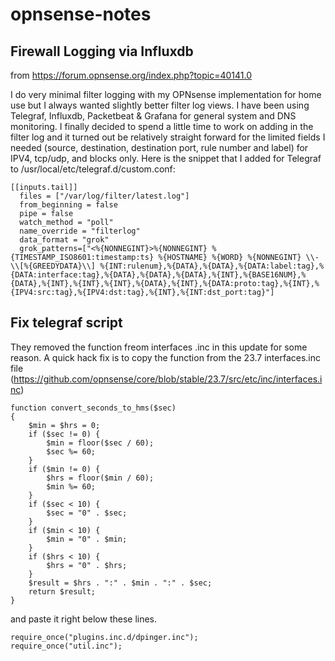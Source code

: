 # opnsense-notes

## Firewall Logging via Influxdb


from https://forum.opnsense.org/index.php?topic=40141.0


I do very minimal filter logging with my OPNsense implementation for home use but I always wanted slightly better filter log views. I have been using Telegraf, Influxdb, Packetbeat & Grafana for general system and DNS monitoring. I finally decided to spend a little time to work on adding in the filter log and it turned out be relatively straight forward for the limited fields I needed (source, destination, destination port, rule number and label) for IPV4, tcp/udp, and blocks only. Here is the snippet that I added for Telegraf to /usr/local/etc/telegraf.d/custom.conf:

```
[[inputs.tail]]
  files = ["/var/log/filter/latest.log"]
  from_beginning = false
  pipe = false
  watch_method = "poll"
  name_override = "filterlog"
  data_format = "grok"
  grok_patterns=["<%{NONNEGINT}>%{NONNEGINT} %{TIMESTAMP_ISO8601:timestamp:ts} %{HOSTNAME} %{WORD} %{NONNEGINT} \\- \\[%{GREEDYDATA}\\] %{INT:rulenum},%{DATA},%{DATA},%{DATA:label:tag},%{DATA:interface:tag},%{DATA},%{DATA},%{DATA},%{INT},%{BASE16NUM},%{DATA},%{INT},%{INT},%{INT},%{DATA},%{INT},%{DATA:proto:tag},%{INT},%{IPV4:src:tag},%{IPV4:dst:tag},%{INT},%{INT:dst_port:tag}"]
```

## Fix telegraf script

They removed the function freom interfaces .inc in this update for some reason. A quick hack fix is to copy the function from the 23.7 interfaces.inc file (https://github.com/opnsense/core/blob/stable/23.7/src/etc/inc/interfaces.inc)

```
function convert_seconds_to_hms($sec)
{
    $min = $hrs = 0;
    if ($sec != 0) {
        $min = floor($sec / 60);
        $sec %= 60;
    }
    if ($min != 0) {
        $hrs = floor($min / 60);
        $min %= 60;
    }
    if ($sec < 10) {
        $sec = "0" . $sec;
    }
    if ($min < 10) {
        $min = "0" . $min;
    }
    if ($hrs < 10) {
        $hrs = "0" . $hrs;
    }
    $result = $hrs . ":" . $min . ":" . $sec;
    return $result;
}
```

and paste it right below these lines.

```
require_once("plugins.inc.d/dpinger.inc");
require_once("util.inc");
```
